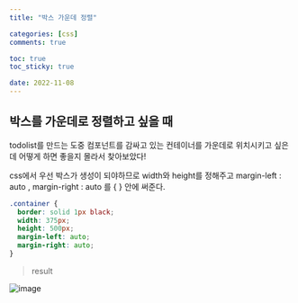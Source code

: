 ```yaml
---
title: "박스 가운데 정렬"

categories: [css]
comments: true

toc: true
toc_sticky: true

date: 2022-11-08
---
```


## 박스를 가운데로 정렬하고 싶을 때

todolist를 만드는 도중 컴포넌트를 감싸고 있는 컨테이너를 가운데로 위치시키고 싶은데 어떻게 하면 좋을지 몰라서 찾아보았다!

css에서 우선 박스가 생성이 되야하므로 width와 height를 정해주고
margin-left : auto , margin-right : auto 를 { } 안에 써준다.

```css
.container {
  border: solid 1px black;
  width: 375px;
  height: 500px;
  margin-left: auto;
  margin-right: auto;
}
```

> result

![image](https://user-images.githubusercontent.com/111376707/204127856-cf6efc60-6c69-44fc-8a6d-512fc6044882.png)
